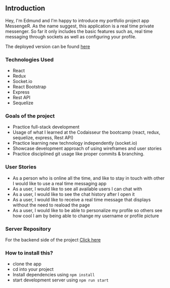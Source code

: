 ## Introduction
Hey, I'm Edmund and I'm happy to introduce my portfolio project app MessengeR. As the name suggest, this application is a real time private messenger. So far it only includes the basic features such as, real time messaging through sockets as well as configuring your profile.

The deployed version can be found [here](https://react-messenger.netlify.app/)

### Technologies Used

- React
- Redux
- Socket.io
- React Bootstrap
- Express
- Rest API
- Sequelize

### Goals of the project

- Practice full-stack development
- Usage of what I learned at the Codaisseur the bootcamp (react, redux, sequelize, express, Rest API)
- Practice learning new technology independently (socket.io)
- Showcase development approach of using wireframes and user stories
- Practice disciplined git usage like proper commits & branching.

### User Stories

- As a person who is online all the time, and like to stay in touch with other I would like to use a real time messaging app
- As a user, I would like to see all available users I can chat with
- As a user, I would like to see the chat history after I open it
- As a user, I would like to receive a real time message that displays without the need to reaload the page
- As a user, I would like to be able to personalize my profile so others see how cool I am by being able to change my username or profile picture

### Server Repository

For the backend side of the project [Click here](https://github.com/Edmund27/MessengeR-backend)


### How to install this?

- clone the app
- cd into your project
- Install dependencies using `npm install`
- start development server using `npm run start`
